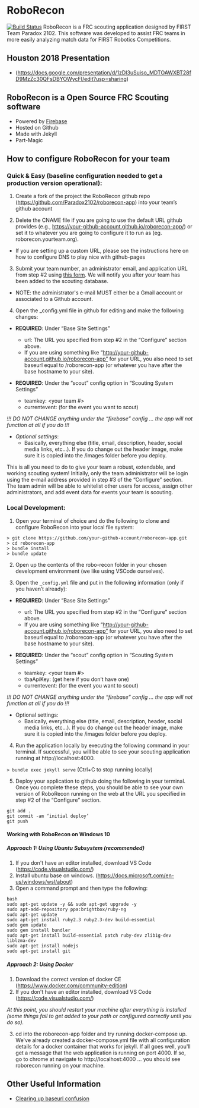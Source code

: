 # RoboRecon
[![Build Status](https://travis-ci.org/Paradox2102/roborecon-app.svg?branch=master)](https://travis-ci.org/Paradox2102/roborecon-app)
RoboRecon is a FRC scouting application designed by FIRST Team Paradox 2102. This software was developed to assist FRC teams in more easily analyzing match data for FIRST Robotics Competitions. 

## Houston 2018 Presentation

  - (https://docs.google.com/presentation/d/1zDI3uSuiso_MDTOAWXBT28fD9MzZc30QFsDBYOWycFI/edit?usp=sharing)

## RoboRecon is a Open Source FRC Scouting software
  - Powered by [Firebase](https://firebase.google.com/)
  - Hosted on Github
  - Made with Jekyll
  - Part-Magic

## How to configure RoboRecon for your team
### Quick & Easy (baseline configuration needed to get a production version operational):

1. Create a fork of the project the RoboRecon github repo (https://github.com/Paradox2102/roborecon-app) into your team’s github account

2. Delete the CNAME file if you are going to use the default URL github provides (e.g., https://your-github-account.github.io/roborecon-app/) or set it to whatever you are going to configure it to run as (eg. roborecon.yourteam.org).

  * If you are setting up a custom URL, please see the instructions here on how to configure DNS to play nice with github-pages

3. Submit your team number, an administrator email, and application URL from step #2 using [this form](https://goo.gl/forms/U9m5MNoIu6P4GNiD3). We will notify you after your team has been added to the scouting database. 

  * NOTE: the administrator's e-mail MUST either be a Gmail account or associated to a Github account.

4. Open the _config.yml file in github for editing and make the following changes:
  - **REQUIRED**:  Under “Base Site Settings”
    - url: The URL you specified from step #2 in the “Configure” section above.  
    - If you are using something like “http://your-github-account.github.io/roborecon-app” for your URL, you also need to set baseurl equal to /roborecon-app (or whatever you have after the base hostname to your site).

  - **REQUIRED**:  Under the “scout” config option in “Scouting System Settings”
    - teamkey: <your team #>
    - currentevent: <TBA event key> (for the event you want to scout)

 *!!! DO NOT CHANGE anything under the “firebase” config … the app will not function at all if you do !!!*

  - *Optional settings*:
    - Basically, everything else (title, email, description, header, social media links, etc…).  If you do change out the header image, make sure it is copied into the /images folder before you deploy.

This is all you need to do to give your team a robust, extendable, and working scouting system!  Initially, only the team administrator will be login using the e-mail address provided in step #3 of the “Configure” section. The team admin will be able to whitelist other users for access, assign other administrators, and add event data for events your team is scouting.

### Local Development:
1. Open your terminal of choice and do the following to clone and configure RoboRecon into your local file system:
  ```
  > git clone https://github.com/your-github-account/roborecon-app.git
  > cd roborecon-app 
  > bundle install
  > bundle update
```
2. Open up the contents of the robo-recon folder in your chosen development environment (we like using VSCode ourselves).

3. Open the `_config.yml` file and put in the following information (only if you haven’t already):

  * **REQUIRED**:  Under “Base Site Settings”
    - url: The URL you specified from step #2 in the “Configure” section above.  
    - If you are using something like “http://your-github-account.github.io/roborecon-app” for your URL, you also need to set baseurl equal to /roborecon-app (or whatever you have after the base hostname to your site).

  * **REQUIRED**:  Under the “scout” config option in “Scouting System Settings”
    - teamkey: <your team #>
    - tbaApiKey: <your TBA READ API key> (get here if you don’t have one)
    - currentevent: <TBA event key> (for the event you want to scout)

*!!! DO NOT CHANGE anything under the “firebase” config … the app will not function at all if you do !!!*

  * Optional settings:
    - Basically, everything else (title, email, description, header, social media links, etc…).  If you do change out the header image, make sure it is copied into the /images folder before you deploy.

4. Run the application locally by executing the following command in your terminal.  If successful, you will be able to see your scouting application running at http://localhost:4000.

  `> bundle exec jekyll serve` (Ctrl+C to stop running locally)

5. Deploy your application to github doing the following in your terminal.  Once you complete these steps, you should be able to see your own version of RoboRecon running on the web at the URL you specified in step #2 of the “Configure” section.
```
git add .
git commit -am ‘initial deploy’
git push
```

#### Working with RoboRecon on Windows 10

##### Approach 1: Using Ubuntu Subsystem (recommended)
1. If you don't have an editor installed, download VS Code (https://code.visualstudio.com/)
2. Install ubuntu base on windows. (https://docs.microsoft.com/en-us/windows/wsl/about)
3. Open a command prompt and then type the following:
```
bash
sudo apt-get update -y && sudo apt-get upgrade -y
sudo apt-add-repository ppa:brightbox/ruby-ng
sudo apt-get update
sudo apt-get install ruby2.3 ruby2.3-dev build-essential
sudo gem update
sudo gem install bundler
sudo apt-get install build-essential patch ruby-dev zlib1g-dev liblzma-dev
sudo apt-get install nodejs
sudo apt-get install git
```

##### Approach 2: Using Docker
1. Download the correct version of docker CE (https://www.docker.com/community-edition)
2. If you don't have an editor installed, download VS Code (https://code.visualstudio.com/)

*At this point, you should restart your machine after everything is installed (some things fail to get added to your path or configured correctly until you do so).*

3. cd into the roborecon-app folder and try running docker-compose up. We've already created a docker-compose.yml file with all configuration details for a docker container that works for jekyll. If all goes well, you'll get a message that the web application is running on port 4000. If so, go to chrome at navigate to http://localhost:4000 ... you should see roborecon running on your machine.


## Other Useful Information

* [Clearing up baseurl confusion](https://byparker.com/blog/2014/clearing-up-confusion-around-baseurl/)

